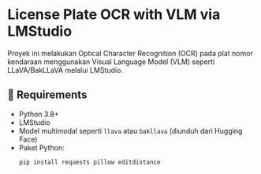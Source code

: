 # License Plate OCR with VLM via LMStudio

Proyek ini melakukan Optical Character Recognition (OCR) pada plat nomor kendaraan menggunakan Visual Language Model (VLM) seperti LLaVA/BakLLaVA melalui LMStudio.

## 🔧 Requirements

- Python 3.8+
- LMStudio
- Model multimodal seperti `llava` atau `bakllava` (diunduh dari Hugging Face)
- Paket Python:
  ```bash
  pip install requests pillow editdistance
